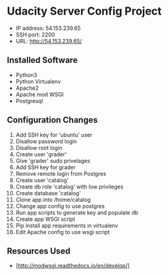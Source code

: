 # Udacity Server Config Project
- IP address: 54.153.239.65
- SSH port: 2200
- URL: http://54.153.239.65/
## Installed Software
- Python3
- Python Virtualenv
- Apache2
- Apache mod WSGI
- Postgresql
## Configuration Changes
1. Add SSH key for 'ubuntu' user
1. Disallow password login
1. Disallow root login
1. Create user 'grader'
1. Give 'grader' sudo privelages
1. Add SSH key for grader
1. Remove remote login from Postgres
1. Create user 'catalog'
1. Create db role 'catalog' with low privileges
1. Create database 'catalog'
1. Clone app into /home/catalog
1. Change app config to use postgres
1. Run app scripts to generate key and populate db
1. Create app WSGI script
1. Pip install app requirements in virtualenv
1. Edit Apache config to use wsgi script
## Resources Used
- [http://modwsgi.readthedocs.io/en/develop/]
